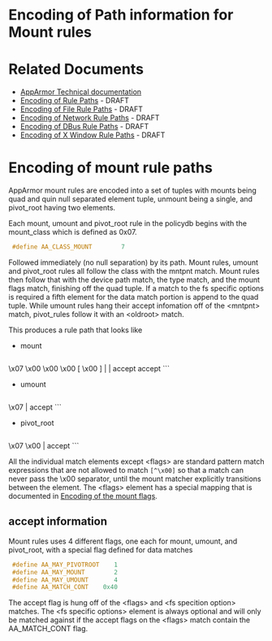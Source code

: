 Encoding of Path information for Mount rules
============================================

Related Documents
=================

-   [AppArmor Technical documentation](Documentation#In_Depth)
-   [Encoding of Rule Paths](TechnicalDoc_RulePathEncoding) - DRAFT
-   [Encoding of File Rule Paths](TechnicalDoc_FileRuleEncoding) - DRAFT
-   [Encoding of Network Rule Paths](TechnicalDoc_NetworkRuleEncoding) - DRAFT
-   [Encoding of DBus Rule Paths](TechnicalDoc_DBusRuleEncoding) - DRAFT
-   [Encoding of X Window Rule Paths](TechnicalDoc_XWindowsRuleEncoding) - DRAFT

Encoding of mount rule paths
============================

AppArmor mount rules are encoded into a set of tuples with mounts
being quad and quin null separated element tuple, unmount being a
single, and pivot\_root having two elements.

Each mount, umount and pivot\_root rule in the policydb begins with
the mount\_class which is defined as 0x07.
```C
 #define AA_CLASS_MOUNT        7
```

Followed immediately (no null separation) by its path. Mount rules,
umount and pivot\_root rules all follow the class with the mntpnt
match. Mount rules then follow that with the device path match,
the type match, and the mount flags match, finishing off the quad
tuple. If a match to the fs specific options is required a fifth
element for the data match portion is append to the quad tuple. While
umount rules hang their accept infomation off of the \<mntpnt\> match,
pivot\_rules follow it with an \<oldroot\> match.

This produces a rule path that looks like

-   mount

    ```
 \x07 <mntpnt> \x00 <device path> \x00 <fstype> \x00 <flags> [ \x00 <fs specific options> ]
                                                        |                      |
                                                     accept                  accept
    ```

-   umount

    ```
 \x07 <mntpnt>
         |
      accept
    ```

-   pivot\_root

    ```
 \x07 <mntpnt> \x00 <oldroot>
                        |
                     accept
    ```

All the individual match elements except \<flags\> are standard pattern
match expressions that are not allowed to match `[^\x00]` so that
a match can never pass the \x00 separator, until the mount matcher
explicitly transitions between the element. The \<flags\> element
has a special mapping that is documented in [Encoding of the mount
flags](TechnicalDoc_Mount_Flags).

accept information
------------------

Mount rules uses 4 different flags, one each for mount, umount,
and pivot\_root, with a special flag defined for data matches
```C
 #define AA_MAY_PIVOTROOT    1
 #define AA_MAY_MOUNT        2
 #define AA_MAY_UMOUNT       4
 #define AA_MATCH_CONT    0x40
```

The accept flag is hung off of the \<flags\> and \<fs specition option\>
matches. The \<fs specific options\> element is always optional and
will only be matched against if the accept flags on the \<flags\>
match contain the AA\_MATCH\_CONT flag.
